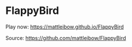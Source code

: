 # FlappyBird

Play now: https://mattleibow.github.io/FlappyBird

Source: https://github.com/mattleibow/FlappyBird
